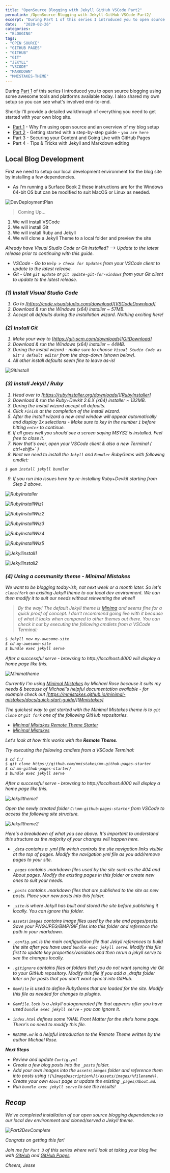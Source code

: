 ```yaml
---
title: "OpenSource Blogging with Jekyll GitHub VSCode Part2"
permalink: /OpenSource-Blogging-with-Jekyll-GitHub-VSCode-Part2/
excerpt: "During Part 1 of this series I introduced you to open source blogging using some awesome tools and platforms available today. Shortly I'll provide a detailed walkthrough of everything you need to get started with your own blog site."
date:   "2020-02-26"
categories: 
- "BLOGGING"
tags: 
- "OPEN SOURCE"
- "GITHUB PAGES"
- "GITHUB"
- "GIT"
- "JEKYLL"
- "VSCODE"
- "MARKDOWN"
- "MMISTAKES-THEME"
---
```

During [Part 1][Part1] of this series I introduced you to open source blogging using some awesome tools and platforms available today. I also shared my own setup so you can see what's involved end-to-end.

Shortly I'll provide a detailed walkthrough of everything you need to get started with your own blog site.

* [Part 1][Part1] - Why I'm using open source and an overview of my blog setup
* [Part 2][Part2] - Getting started with a step-by-step guide - `you are here`
* Part 3 - Securing your Content and Going Live with GitHub Pages
* Part 4 - Tips & Tricks with Jekyll and Markdown editing

## Local Blog Development

First we need to setup our local development environment for the blog site by installing a few dependencies. 

* As I'm running a Surface Book 2 these instructions are for the Windows 64-bit OS but can be modified to suit MacOS or Linux as needed.

![DevDeploymentPlan](/assets/images/Part2deploymentplan.png)

>Coming Up...
1. We will install VSCode
2. We will install Git
3. We will install Ruby and Jekyll
4. We will clone a Jekyll Theme to a local folder and preview the site

<i> Already have Visual Studio Code or Git installed? --> Update to the latest release prior to continuing with this guide.

* VSCode - Go to `Help > Check for Updates` from your VSCode client to update to the latest release.
* Git - Use `git update` or `git update-git-for-windows` from your Git client to update to the latest release. 


### (1) Install Visual Studio Code

1. Go to [https://code.visualstudio.com/download][VSCodeDownload]
2. Download & run the Windows (x64) installer ~ 57MB.
3. Accept all defaults during the installation wizard. Nothing exciting here!

### (2) Install Git

1. Make your way to [https://git-scm.com/downloads][GitDownload]
2. Download & run the Windows (x64) installer ~ 44MB.
3. During the install wizard - make sure to choose `Visual Studio Code as Git's default editor` from the drop-down (shown below).
4. All other install defaults seem fine to leave as-is!

![GitInstall](/assets/images/GitInstall1.png)

### (3) Install Jekyll / Ruby

1. Head over to [https://rubyinstaller.org/downloads/][RubyInstaller]
2. Download & run the Ruby+Devkit 2.6.X (x64) installer ~ 132MB.
3. During the install wizard accept all defaults.
4. Click `Finish` at the completion of the install wizard.
5. After the install wizard a new cmd window will appear automatically and display 3x selections - Make sure to key in the number `1` before hitting `enter` to continue.
6. If all goes well you should see a screen saying MSYS2 is installed. Feel free to close it.
7. Now that's over, open your VSCode client & also a new Terminal ( ctrl+shift+` )
8. Next we need to install the `Jekyll` and `Bundler` RubyGems with following cmdlet:
```
$ gem install jekyll bundler
```
9. If you run into issues here try re-installing Ruby+Devkit starting from Step 2 above.

![RubyInstaller](/assets/images/RubyInstaller.png)

![RubyInstallWiz1](/assets/images/RubyInstallWiz1.png)

![RubyInstallWiz2](/assets/images/RubyInstallWiz2.png)

![RubyInstallWiz3](/assets/images/RubyInstallWiz3.png)

![RubyInstallWiz4](/assets/images/RubyInstallWiz4.png)

![RubyInstallWiz5](/assets/images/RubyInstallWiz5.png)

![Jekyllinstall1](/assets/images/Jekyll_install1.png)

![Jekyllinstall2](/assets/images/Jekyll_install2.png)

### (4) Using a community theme - Minimal Mistakes

We want to be blogging today-ish, not next week or a month later. So let's `clone/fork` an existing Jekyll theme to our local dev environment. We can then modify it to suit our needs without reinventing the wheel!

> By the way! The default Jekyll theme is [Minima][Minima] and seems fine for a quick proof of concept. I don't recommend going live with it because of what it lacks when compared to other themes out there.
You can check it out by executing the following cmdlets from a VSCode Terminal:
``` bash
$ jekyll new my-awesome-site
$ cd my-awesome-site
$ bundle exec jekyll serve
```
After a successful serve - browsing to http://localhost:4000 will display a home page like this.

![Minimatheme](/assets/images/Minima-theme.png)

Currently I'm using [Minimal Mistakes][MmistakesGH] by Michael Rose because it suits my needs & because of Michael's helpful documentation available - for example check out [https://mmistakes.github.io/minimal-mistakes/docs/quick-start-guide/][Mmistakes]

The quickest way to get started with the Minimal Mistakes theme is to `git clone` or `git fork` one of the following GitHub repositories. 

* [Minimal Mistakes Remote Theme Starter][MmistakesRemote]
* [Minimal Mistakes][MmistakesGH]

Let's look at how this works with the <b>Remote Theme</b>. 

Try executing the following cmdlets from a VSCode Terminal:

``` bash
$ cd C:/
$ git clone https://github.com/mmistakes/mm-github-pages-starter
$ cd mm-github-pages-starter/
$ bundle exec jekyll serve
```

After a successful serve - browsing to http://localhost:4000 will display a home page like this.

![Jekylltheme1](/assets/images/Jekylltheme1.png)

Open the newly created folder `C:\mm-github-pages-starter` from VSCode to access the following site structure.

![Jekylltheme2](/assets/images/Jekylltheme2.png)

Here's a breakdown of what you see above. It's important to understand this structure as the majority of your changes will happen here.

* `_data` contains a .yml file which controls the site navigation links visible at the top of pages. Modify the navigation.yml file as you add/remove pages to your site.

* `_pages` contains .markdown files used by the site such as the 404 and About pages. Modify the existing pages in this folder or create new ones to suit your needs.

* `_posts` contains .markdown files that are published to the site as new posts. Place your new posts into this folder.

* `_site` is where Jekyll has built and stored the site before publishing it locally. You can ignore this folder.

* `assets\images` contains image files used by the site and pages/posts. Save your PNG/JPEG/BMP/GIF files into this folder and reference the path in your markdown.

* `_config.yml` is the main configuration file that Jekyll references to build the site after you have used `bundle exec jekyll serve`. Modify this file first to update key properties/variables and then rerun a jekyll serve to see the changes locally.

* `.gitignore` contains files or folders that you do not want syncing via Git to your GitHub repository. Modify this file if you add a _drafts folder later on for posts that you don't want sync'd into GitHub.

* `Gemfile` is used to define RubyGems that are loaded for the site. Modify this file as needed for changes to plugins.

* `Gemfile.lock` is a Jekyll autogenerated file that appears after you have used `bundle exec jekyll serve` - you can ignore it.

* `index.html` defines some YAML Front Matter for the site's home page. There's no need to modify this file.

* `README.md` is a helpful introduction to the Remote Theme written by the author Michael Rose.

<b> Next Steps </b>

- Review and update `Config.yml`
- Create a few blog posts into the `_posts` folder.
- Add your own images into the `assets\images` folder and reference them into posts using `![%ImageDescription%](/assets/images/%filename%)`.
- Create your own `About` page or update the existing `_pages/About.md`.
- Run `bundle exec jekyll serve` to see the results!

## Recap

We've completed installation of our open source blogging dependencies to our local dev environment and cloned/served a Jekyll theme.

![Part2DevComplete](/assets/images/Part2devcomplete.png)

Congrats on getting this far!

Join me for `Part 3` of this series where we'll look at taking your blog live with [GitHub][GitHub] and [GitHub Pages][GitHubPages].

Cheers,
Jesse

[VSCodeDownload]:https://code.visualstudio.com/download
[GitDownload]:https://git-scm.com/downloads
[RubyInstaller]:https://rubyinstaller.org/downloads/
[Minima]:https://github.com/jekyll/minima
[Mmistakes]:https://mmistakes.github.io/minimal-mistakes/docs/quick-start-guide/
[MmistakesGH]:https://github.com/mmistakes/minimal-mistakes
[MmistakesRemote]:https://github.com/mmistakes/mm-github-pages-starter
[JekyllThemeLink1]:https://jekyllthemes.io/
[JekyllThemeLink2]:http://jekyllthemes.org/
[JekyllThemeLink3]:https://jamstackthemes.dev/ssg/jekyll/
[GitHubPages]:https://pages.github.com/
[GitHub]:https://github.com/
[Part1]:"https://jesseloudon.github.io/OpenSource-Blogging-with-Jekyll-GitHub-VSCode-Part1/
[Part2]:"https://jesseloudon.github.io/OpenSource-Blogging-with-Jekyll-GitHub-VSCode-Part2/